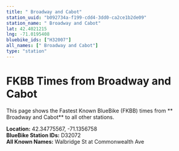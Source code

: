 ```yaml
---
title: " Broadway and Cabot"
station_uuid: "b092734a-f199-cdd4-3dd0-ca2ce1b2de09"
station_name: " Broadway and Cabot"
lat: 42.4021215
lng: -71.0195408
bluebike_ids: ["H32007"]
all_names: [" Broadway and Cabot"]
type: "station"
---
```


# FKBB Times from  Broadway and Cabot

This page shows the Fastest Known BlueBike (FKBB) times from ** Broadway and Cabot** to all other stations.

**Location:** 42.34775567, -71.1356758  
**BlueBike Station IDs:** D32072  
**All Known Names:** Walbridge St at Commonwealth Ave

